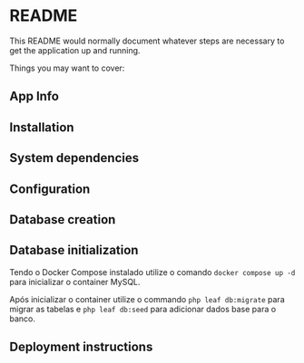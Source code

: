 # README

This README would normally document whatever steps are necessary to get the application up and running.

Things you may want to cover:

## App Info

## Installation

## System dependencies

## Configuration

## Database creation

## Database initialization

Tendo o Docker Compose instalado utilize o comando `docker compose up -d` para inicializar o container MySQL.

Após inicializar o container utilize o commando `php leaf db:migrate` para migrar as tabelas e `php leaf db:seed` para adicionar dados base para o banco.

## Deployment instructions
